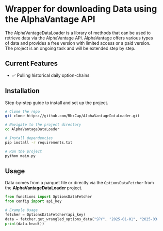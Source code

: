 # Wrapper for downloading Data using the AlphaVantage API 
The AlphaVantageDataLoader is a library of methods that can be used to retrieve data via the AlphaVantage API. AlphaVantage offers various types of data and provides a free version with limited access or a paid version. The project is an ongoing task and will be extended step by step.


## Current Features
- ✅ Pulling historical daily option-chains


## Installation
Step-by-step guide to install and set up the project.

```sh
# Clone the repo
git clone https://github.com/RbxCap/AlphaVantageDataLoader.git

# Navigate to the project directory
cd AlphaVantageDataLoader

# Install dependencies
pip install -r requirements.txt

# Run the project
python main.py
```

## Usage  
Data comes from a parquet file or directly via the `OptionsDataFetcher` from the **AlphaVantageDataLoader** project.

```python
from functions import OptionsDataFetcher
from config import api_key

# Example Usage
fetcher = OptionsDataFetcher(api_key)
data = fetcher.get_wrangled_options_data("SPY", "2025-01-01", "2025-03-01", option_type="put")
print(data.head())

```
